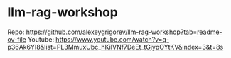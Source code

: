 # llm-rag-workshop

Repo: https://github.com/alexeygrigorev/llm-rag-workshop?tab=readme-ov-file
Youtube: https://www.youtube.com/watch?v=q-p36Ak6YI8&list=PL3MmuxUbc_hKiIVNf7DeEt_tGjypOYtKV&index=3&t=8s 
